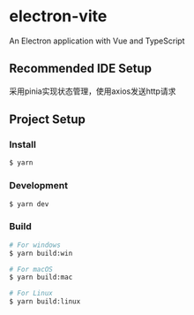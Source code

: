 # electron-vite

An Electron application with Vue and TypeScript

## Recommended IDE Setup

采用pinia实现状态管理，使用axios发送http请求

## Project Setup

### Install

```bash
$ yarn
```

### Development

```bash
$ yarn dev
```

### Build

```bash
# For windows
$ yarn build:win

# For macOS
$ yarn build:mac

# For Linux
$ yarn build:linux
```
